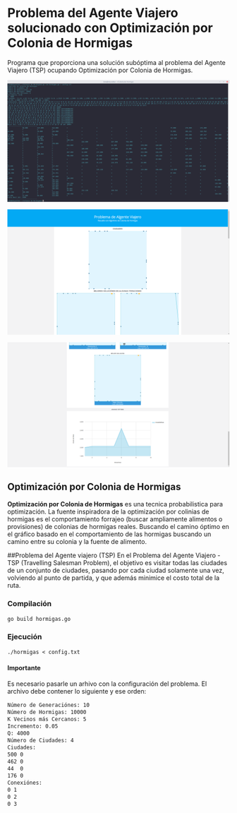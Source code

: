 # Problema del Agente Viajero solucionado con Optimización por Colonia de Hormigas

Programa que proporciona una solución subóptima al problema del Agente Viajero (TSP) ocupando Optimización por Colonia de Hormigas.

![Optimización por Colonias de Hormigas](/ant-colony-go.png)

![Optimización por Colonias de Hormigas](/res-ant-colony1.png)

![Optimización por Colonias de Hormigas](/res-ant-colony2.png)

## Optimización por Colonia de Hormigas
**Optimización por Colonia de Hormigas** es una tecnica probabilistica para optimización. La fuente inspiradora de la optimización por colinias de hormigas es el comportamiento forrajeo (buscar ampliamente alimentos o provisiones) de colonias de hormigas reales. Buscando el camino óptimo en el gráfico basado en el comportamiento de las hormigas buscando un camino entre su colonia y la fuente de alimento.

##Problema del Agente viajero (TSP)
En el Problema del Agente Viajero - TSP (Travelling Salesman Problem), el objetivo es visitar todas las ciudades de un conjunto de ciudades, pasando por cada ciudad solamente una vez, volviendo al punto de partida, y que además minimice el costo total de la ruta.

### Compilación
	go build hormigas.go

### Ejecución
	./hormigas < config.txt

#### **Importante**
Es necesario pasarle un arhivo con la configuración del problema.  El archivo debe contener lo siguiente y ese orden:

    Número de Generaciónes: 10
    Número de Hormigas: 10000
    K Vecinos más Cercanos: 5
    Incremento: 0.05
    Q: 4000
    Número de Ciudades: 4
    Ciudades:
    500 0
    462 0
    44  0
    176 0
    Conexiónes:
    0 1
    0 2
    0 3
